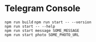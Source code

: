 # Telegram Console

`npm run build`
`npm run start -- --version`\
`npm run start -- --help`\
`npm run start message SOME_MESSAGE`\
`npm run start photo SOME_PHOTO_URL`
